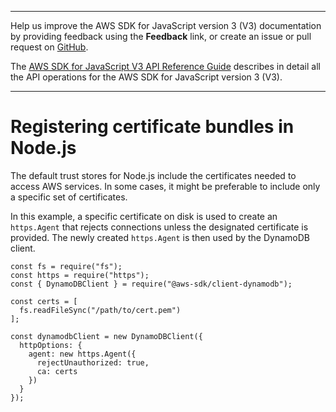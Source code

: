 --------

Help us improve the AWS SDK for JavaScript version 3 \(V3\) documentation by providing feedback using the **Feedback** link, or create an issue or pull request on [GitHub](https://github.com/awsdocs/aws-sdk-for-javascript-v3)\.

 The [AWS SDK for JavaScript V3 API Reference Guide](https://docs.aws.amazon.com/AWSJavaScriptSDK/v3/latest/index.html) describes in detail all the API operations for the AWS SDK for JavaScript version 3 \(V3\)\.

--------

# Registering certificate bundles in Node\.js<a name="node-registering-certs"></a>

The default trust stores for Node\.js include the certificates needed to access AWS services\. In some cases, it might be preferable to include only a specific set of certificates\.

In this example, a specific certificate on disk is used to create an `https.Agent` that rejects connections unless the designated certificate is provided\. The newly created `https.Agent` is then used by the DynamoDB client\.

```
const fs = require("fs"); 
const https = require("https");
const { DynamoDBClient } = require("@aws-sdk/client-dynamodb");

const certs = [
  fs.readFileSync("/path/to/cert.pem")
];
    
const dynamodbClient = new DynamoDBClient({
  httpOptions: {
    agent: new https.Agent({
      rejectUnauthorized: true,
      ca: certs
    })
  }
});
```